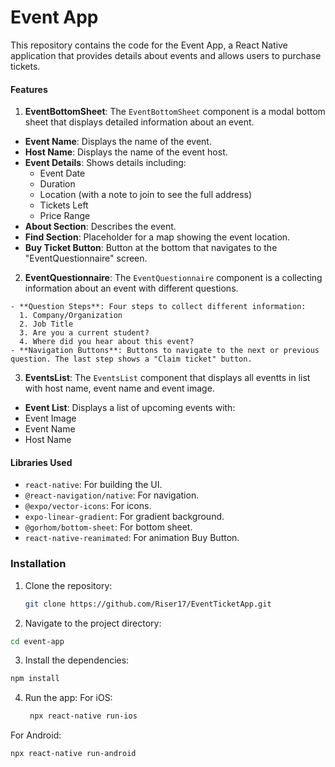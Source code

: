 # Event App

This repository contains the code for the Event App, a React Native application that provides details about events and allows users to purchase tickets.


#### Features

1. **EventBottomSheet**:
The `EventBottomSheet` component is a modal bottom sheet that displays detailed information about an event. 

  - **Event Name**: Displays the name of the event.
  - **Host Name**: Displays the name of the event host.
  - **Event Details**: Shows details including:
    - Event Date
    - Duration
    - Location (with a note to join to see the full address)
    - Tickets Left
    - Price Range
  - **About Section**: Describes the event.
  - **Find Section**: Placeholder for a map showing the event location.
  - **Buy Ticket Button**: Button at the bottom that navigates to the "EventQuestionnaire" screen.

  2. **EventQuestionnaire**:
  The `EventQuestionnaire` component is a collecting  information about an event with different questions.
  
    - **Question Steps**: Four steps to collect different information:
      1. Company/Organization
      2. Job Title
      3. Are you a current student?
      4. Where did you hear about this event?
    - **Navigation Buttons**: Buttons to navigate to the next or previous question. The last step shows a "Claim ticket" button.

3. **EventsList**:
The `EventsList` component that displays all eventts in list with host name, event name and event image. 

  - **Event List**: Displays a list of upcoming events with:
  - Event Image
  - Event Name
  - Host Name

    
#### Libraries Used

- `react-native`: For building the UI.
- `@react-navigation/native`: For navigation.
- `@expo/vector-icons`: For icons.
- `expo-linear-gradient`: For gradient background.
- `@gorhom/bottom-sheet`: For bottom sheet.
- `react-native-reanimated`: For animation Buy Button.



### Installation

1. Clone the repository:
   ```sh
   git clone https://github.com/Riser17/EventTicketApp.git
   ```

2. Navigate to the project directory:
  ```sh
  cd event-app
  ```

3. Install the dependencies:
  ```sh
  npm install   
  ```
4. Run the app:
   For iOS:
   ```sh
    npx react-native run-ios
   ```
   
  For Android:
  ```sh
  npx react-native run-android
  ```
